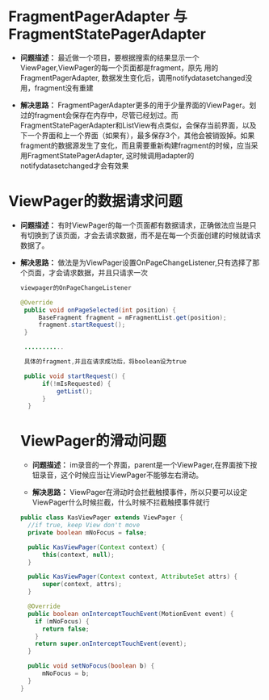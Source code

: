 # FragmentPagerAdapter 与 FragmentStatePagerAdapter

- **问题描述：** 最近做一个项目，要根据搜索的结果显示一个ViewPager,ViewPager的每一个页面都是fragment，原先 用的FragmentPagerAdapter, 数据发生变化后，调用notifydatasetchanged没用，fragment没有重建

- **解决思路：** FragmentPagerAdapter更多的用于少量界面的ViewPager。划过的fragment会保存在内存中，尽管已经划过。而FragmentStatePagerAdapter和ListView有点类似，会保存当前界面，以及下一个界面和上一个界面（如果有），最多保存3个，其他会被销毁掉。如果fragment的数据源发生了变化，而且需要重新构建fragment的时候，应当采用FragmentStatePagerAdapter, 这时候调用adapter的notifydatasetchanged才会有效果

# ViewPager的数据请求问题

- **问题描述：** 有时ViewPager的每一个页面都有数据请求，正确做法应当是只有切换到了该页面，才会去请求数据，而不是在每一个页面创建的时候就请求数据了。

- **解决思路：** 做法是为ViewPager设置OnPageChangeListener,只有选择了那个页面，才会请求数据，并且只请求一次

  ```java
  viewpager的OnPageChangeListener

  @Override
   public void onPageSelected(int position) {
       BaseFragment fragment = mFragmentList.get(position);
       fragment.startRequest();
   }

   ...........

   具体的fragment,并且在请求成功后，将boolean设为true

   public void startRequest() {
        if(!mIsRequested) {
            getList();
        }
    }
  ```

  # ViewPager的滑动问题

  - **问题描述：** im录音的一个界面，parent是一个ViewPager,在界面按下按钮录音，这个时候应当让ViewPager不能够左右滑动。

  - **解决思路：** ViewPager在滑动时会拦截触摸事件，所以只要可以设定ViewPager什么时候拦截，什么时候不拦截触摸事件就行

  ```java
  public class KasViewPager extends ViewPager {
    //if true, keep View don't move
    private boolean mNoFocus = false;

    public KasViewPager(Context context) {
        this(context, null);
    }

    public KasViewPager(Context context, AttributeSet attrs) {
        super(context, attrs);
    }

    @Override
    public boolean onInterceptTouchEvent(MotionEvent event) {
      if (mNoFocus) {
        return false;
      }
      return super.onInterceptTouchEvent(event);
    }

    public void setNoFocus(boolean b) {
        mNoFocus = b;
    }
  }
  ```
